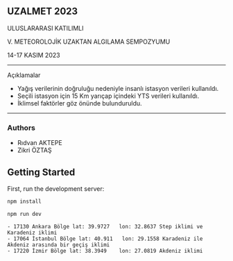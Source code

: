 ## UZALMET 2023

ULUSLARARASI KATILIMLI

V. METEOROLOJİK UZAKTAN ALGILAMA SEMPOZYUMU

14-17 KASIM 2023

---

Açıklamalar

- Yağış verilerinin doğruluğu nedeniyle insanlı istasyon verileri kullanıldı.
- Seçili istasyon için 15 Km yarıçap içindeki YTS verileri kullanıldı.
- İklimsel faktörler göz önünde bulunduruldu.

---

### Authors

- Rıdvan AKTEPE
- Zikri ÖZTAŞ

## Getting Started

First, run the development server:

```bash
npm install

npm run dev
```

```code
- 17130 Ankara Bölge lat: 39.9727   lon: 32.8637 Step iklimi ve Karadeniz iklimi
- 17064 İstanbul Bölge lat: 40.911	 lon: 29.1558 Karadeniz ile Akdeniz arasında bir geçiş iklimi
- 17220 İzmir Bölge lat: 38.3949	lon: 27.0819 Akdeniz iklimi
```
